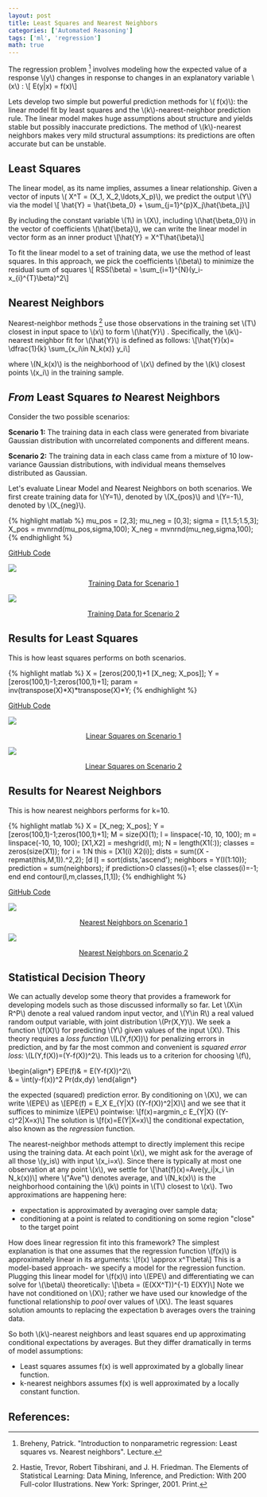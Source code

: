 ```yaml
---
layout: post
title: Least Squares and Nearest Neighbors
categories: ['Automated Reasoning']
tags: ['ml', 'regression']
math: true
---
```

The regression problem [^1] involves modeling how the expected value
of a response \\(y\\) changes in response to changes in an 
explanatory variable \\(x\\) : \\[ E(y|x) = f(x)\\]

Lets develop two simple but powerful prediction methods for \\( f(x)\\): the linear model
fit by least squares and the \\(k\\)-nearest-neighbor prediction rule.
The linear model makes huge assumptions about structure and yields stable
but possibly inaccurate predictions. The method of \\(k\\)-nearest neighbors makes very mild structural assumptions: its predictions are often accurate
but can be unstable.

## Least Squares
The linear model, as its name implies, assumes a linear
relationship. Given a vector of inputs 
\\( X^T = (X_1, X_2,\ldots,X_p)\\), we predict the output 
\\(Y\\) via the model
\\[ \hat{Y} = \hat{\beta_0} + \sum_{j=1}^{p}X_j\hat{\beta_j}\\]

By including the constant variable \\(1\\) in \\(X\\), 
including \\(\hat{\beta_0}\\) in the vector of coefficients 
\\(\hat{\beta}\\), we can write the linear model in vector form as an inner product
\\[\hat{Y} = X^T\hat{\beta}\\]

To fit the linear model to a set of training data, we use the method of least squares. In this approach, we pick the coefficients \\(\beta\\)
to minimize the residual sum of squares
\\[ RSS(\beta) = \sum_{i=1}^{N}(y_i-x_{i}^{T}\beta)^2\\]

## Nearest Neighbors
Nearest-neighbor methods [^2] use those observations in 
the training set \\(T\\) closest in input space to \\(x\\)
to form \\(\hat{Y}\\) . Specifically, the \\(k\\)-nearest neighbor fit
for \\(\hat{Y}\\) is defined as follows:
\\[\hat{Y}(x)= \dfrac{1}{k} \sum_{x_i\in N_k(x)} y_i\\]

where \\(N_k(x)\\) is the neighborhood of \\(x\\) defined by the 
\\(k\\) closest points \\(x_i\\) in the training sample.

## _From_ Least Squares _to_ Nearest Neighbors
Consider the two possible scenarios:

**Scenario 1:** The training data in each class were generated from bivariate Gaussian distribution with uncorrelated components and different means.

**Scenario 2:** The training data in each class came from a mixture of 10 low-variance Gaussian distributions, with individual means themselves distributed as Gaussian.

Let's evaluate Linear Model and Nearest Neighbors on both scenarios. We first create training data for \\(Y=1\\), denoted by \\(X_{pos}\\) and 
\\(Y=-1\\), denoted by \\(X_{neg}\\).

{% highlight matlab %}
mu_pos = [2,3];
mu_neg = [0,3];
sigma = [1,1.5;1.5,3];
X_pos = mvnrnd(mu_pos,sigma,100);
X_neg = mvnrnd(mu_neg,sigma,100);
{% endhighlight %}

[GitHub Code](https://github.com/gmahajanml/linear-to-nearest)

<div class="row">
  <div class="col-md-6">
    <div class="thumbnail">
      <a href="{{ site.baseurl }}/images/linear_nearest/scenerio1.png" target="_blank">
        <img src = "{{ site.baseurl }}/images/linear_nearest/scenerio1.png">
        <div class="caption" style="text-align: center;">
          <p>Training Data for Scenario 1</p>
        </div>
      </a>
    </div>
  </div>
  <div class="col-md-6">
    <div class="thumbnail">
      <a href="{{ site.baseurl }}/images/linear_nearest/scenerio2.png" target="_blank">
        <img src = "{{ site.baseurl }}/images/linear_nearest/scenerio2.png">
        <div class="caption" style="text-align: center;">
          <p>Training Data for Scenario 2</p>
        </div>
      </a>
    </div>
  </div>
</div>

## Results for Least Squares
This is how least squares performs on both scenarios.

{% highlight matlab %}
X = [zeros(200,1)+1 [X_neg; X_pos]];
Y = [zeros(100,1)-1;zeros(100,1)+1];
param = inv(transpose(X)*X)*transpose(X)*Y;
{% endhighlight %}

[GitHub Code](https://github.com/gmahajanml/linear-to-nearest)

<div class="row">
  <div class="col-md-6">
    <div class="thumbnail">
      <a href="{{ site.baseurl }}/images/linear_nearest/scenerio1_linear.png" target="_blank">
        <img src = "{{ site.baseurl }}/images/linear_nearest/scenerio1_linear.png">
        <div class="caption" style="text-align: center;">
          <p>Linear Squares on Scenario 1</p>
        </div>
      </a>
    </div>
  </div>
  <div class="col-md-6">
    <div class="thumbnail">
      <a href="{{ site.baseurl }}/images/linear_nearest/scenerio2_linear.png" target="_blank">
        <img src = "{{ site.baseurl }}/images/linear_nearest/scenerio2_linear.png">
        <div class="caption" style="text-align: center;">
          <p>Linear Squares on Scenario 2</p>
        </div>
      </a>
    </div>
  </div>
</div>


## Results for Nearest Neighbors
This is how nearest neighbors performs for k=10.

{% highlight matlab %}
X = [X_neg; X_pos];
Y = [zeros(100,1)-1;zeros(100,1)+1];
M = size(X)(1);
l = linspace(-10, 10, 100);
m = linspace(-10, 10, 100);
[X1,X2] = meshgrid(l, m);
N = length(X1(:));
classes = zeros(size(X1));
for i = 1:N
this = [X1(i) X2(i)];
dists = sum((X - repmat(this,M,1)).^2,2);
[d I] = sort(dists,'ascend');
neighbors = Y(I(1:10));
prediction = sum(neighbors);
if prediction>0
classes(i)=1;
else
classes(i)=-1;
end
end
contour(l,m,classes,[1,1]);
{% endhighlight %}

[GitHub Code](https://github.com/gmahajanml/linear-to-nearest)

<div class="row">
  <div class="col-md-6">
    <div class="thumbnail">
      <a href="{{ site.baseurl }}/images/linear_nearest/scenerio1_nearest.png" target="_blank">
        <img src = "{{ site.baseurl }}/images/linear_nearest/scenerio1_nearest.png">
        <div class="caption" style="text-align: center;">
          <p>Nearest Neighbors on Scenario 1</p>
        </div>
      </a>
    </div>
  </div>
  <div class="col-md-6">
    <div class="thumbnail">
      <a href="{{ site.baseurl }}/images/linear_nearest/scenerio2_nearest.png" target="_blank">
        <img src = "{{ site.baseurl }}/images/linear_nearest/scenerio2_nearest.png">
        <div class="caption" style="text-align: center;">
          <p>Nearest Neighbors on Scenario 2</p>
        </div>
      </a>
    </div>
  </div>
</div>

## Statistical Decision Theory
We can actually develop some theory that provides a framework for developing models such as those discussed informally so far. Let 
\\(X\in R^P\\) denote a real valued random input vector, and \\(Y\in R\\) a real valued random output variable, with joint distribution \\(Pr(X,Y)\\).
We seek a function \\(f(X)\\) for predicting \\(Y\\) given values of the input \\(X\\). This theory requires a _loss function_ \\(L(Y,f(X))\\) for penalizing errors in prediction, and by far the most common and convenient is _squared error loss:_ \\(L(Y,f(X))=(Y-f(X))^2\\). This leads us to a criterion for choosing \\(f\\),

\begin{align\*} 
EPE(f)& = E(Y-f(X))^2\\\\  
& = \int(y-f(x))^2 Pr(dx,dy)
\end{align\*}

the expected (squared) prediction error. By conditioning on \\(X\\), we can write \\(EPE\\) as \\[EPE(f) = E_X E_{Y|X} ((Y-f(X))^2|X)\\]
and we see that it suffices to minimize \\(EPE\\) pointwise:
\\[f(x)=argmin_c E_{Y|X} ((Y-c)^2|X=x)\\]
The solution is \\[f(x)=E(Y|X=x)\\]
the conditional expectation, also known as the _regression_ function.

The nearest-neighbor methods attempt to directly implement this recipe using the training data. At each point \\(x\\), we might ask for the average of all those \\(y_is\\) with input \\(x_i=x\\). Since there is typically at most one observation at any point \\(x\\), we settle for 
\\[\hat{f}(x)=Ave(y_i|x_i \in N_k(x))\\]
where \\("Ave"\\) denotes average, and \\(N_k(x)\\) is the neighborhood
containing the \\(k\\) points in \\(T\\) closest to \\(x\\). Two approximations are happening here:
<ul>
  <li>expectation is approximated by averaging over sample data;</li>
  <li>conditioning at a point is related to conditioning on some region "close" to the target point</li>
</ul>  

How does linear regression fit into this framework? The simplest explanation is that one assumes that the regression function \\(f(x)\\) is approximately linear in its arguments: \\[f(x) \approx x^T\beta\\]
This is a model-based approach- we specify a model for the regression function. Plugging this linear model for \\(f(x)\\) into \\(EPE\\) and differentiating we can solve for \\(\beta\\) theoretically:
\\[\beta = (E(XX^T))^{-1} E(XY)\\]
Note we have not conditioned on \\(X\\); rather we have used our knowledge of the functional relationship to _pool_ over values of \\(X\\). The least squares solution amounts to replacing the expectation b averages overs the training data.

So both \\(k\\)-nearest neighbors and least squares end up approximating
conditional expectations by averages. But they differ dramatically in terms
of model assumptions:
<ul>
  <li>  
    Least squares assumes f(x) is well approximated by a globally linear
    function.  
  </li>
  <li>
    k-nearest neighbors assumes f(x) is well approximated by a locally constant function.
  </li>
</ul>  

## References:
[^1]: Breheny, Patrick. "Introduction to nonparametric regression: Least squares vs. Nearest neighbors". Lecture.

[^2]: Hastie, Trevor, Robert Tibshirani, and J. H. Friedman. The Elements of Statistical Learning: Data Mining, Inference, and Prediction: With 200 Full-color Illustrations. New York: Springer, 2001. Print.